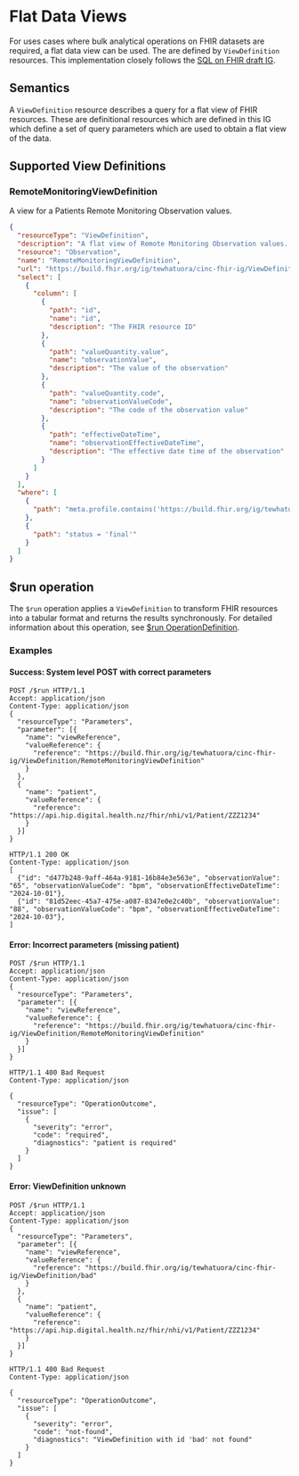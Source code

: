 # Flat Data Views

For uses cases where bulk analytical operations on FHIR datasets are required, a flat data view can be used. The are defined by `ViewDefinition` resources. This implementation closely follows the [SQL on FHIR draft IG](https://build.fhir.org/ig/FHIR/sql-on-fhir-v2/index.html).

## Semantics

A `ViewDefinition` resource describes a query for a flat view of FHIR resources. These are definitional resources which are defined in this IG which define a set of query parameters which are used to obtain a flat view of the data.

## Supported View Definitions

### RemoteMonitoringViewDefinition
A view for a Patients Remote Monitoring Observation values.

```json
{
  "resourceType": "ViewDefinition",
  "description": "A flat view of Remote Monitoring Observation values. This view is designed to aggregate data for analytical purposes, particularly for remote monitoring of patients.",
  "resource": "Observation",
  "name": "RemoteMonitoringViewDefinition",
  "url": "https://build.fhir.org/ig/tewhatuora/cinc-fhir-ig/ViewDefinition/RemoteMonitoringViewDefinition",
  "select": [
    {
      "column": [
        {
          "path": "id",
          "name": "id",
          "description": "The FHIR resource ID"
        },
        {
          "path": "valueQuantity.value",
          "name": "observationValue",
          "description": "The value of the observation"
        },
        {
          "path": "valueQuantity.code",
          "name": "observationValueCode",
          "description": "The code of the observation value"
        },
        {
          "path": "effectiveDateTime",
          "name": "observationEffectiveDateTime",
          "description": "The effective date time of the observation"
        }
      ]
    }
  ],
  "where": [
    {
      "path": "meta.profile.contains('https://build.fhir.org/ig/tewhatuora/cinc-fhir-ig/StructureDefinition/RemoteMonitoringObservation')"
    },
    {
      "path": "status = 'final'"
    }
  ]
}

```

## $run operation

The `$run` operation applies a `ViewDefinition` to transform FHIR resources into a tabular format and returns the results synchronously. For detailed information about this operation, see [$run OperationDefinition](./OperationDefinition-OperationDefinition-run.html).

### Examples

#### Success: System level POST with correct parameters

```http
POST /$run HTTP/1.1
Accept: application/json
Content-Type: application/json
{
  "resourceType": "Parameters",
  "parameter": [{
    "name": "viewReference",
    "valueReference": {
      "reference": "https://build.fhir.org/ig/tewhatuora/cinc-fhir-ig/ViewDefinition/RemoteMonitoringViewDefinition"
    }
  },
  {
    "name": "patient",
    "valueReference": {
      "reference": "https://api.hip.digital.health.nz/fhir/nhi/v1/Patient/ZZZ1234"
    }
  }]
}
```

```http
HTTP/1.1 200 OK
Content-Type: application/json
[
  {"id": "d477b248-9aff-464a-9181-16b84e3e563e", "observationValue": "65", "observationValueCode": "bpm", "observationEffectiveDateTime": "2024-10-01"},
  {"id": "81d52eec-45a7-475e-a087-8347e0e2c40b", "observationValue": "88", "observationValueCode": "bpm", "observationEffectiveDateTime": "2024-10-03"},
]
```

#### Error: Incorrect parameters (missing patient)

```http
POST /$run HTTP/1.1
Accept: application/json
Content-Type: application/json
{
  "resourceType": "Parameters",
  "parameter": [{
    "name": "viewReference",
    "valueReference": {
      "reference": "https://build.fhir.org/ig/tewhatuora/cinc-fhir-ig/ViewDefinition/RemoteMonitoringViewDefinition"
    }
  }]
}
```

```http
HTTP/1.1 400 Bad Request
Content-Type: application/json

{
  "resourceType": "OperationOutcome",
  "issue": [
    {
      "severity": "error",
      "code": "required",
      "diagnostics": "patient is required"
    }
  ]
}
```

#### Error: ViewDefinition unknown

```http
POST /$run HTTP/1.1
Accept: application/json
Content-Type: application/json
{
  "resourceType": "Parameters",
  "parameter": [{
    "name": "viewReference",
    "valueReference": {
      "reference": "https://build.fhir.org/ig/tewhatuora/cinc-fhir-ig/ViewDefinition/bad"
    }
  },
  {
    "name": "patient",
    "valueReference": {
      "reference": "https://api.hip.digital.health.nz/fhir/nhi/v1/Patient/ZZZ1234"
    }
  }]
}
```

```http
HTTP/1.1 400 Bad Request
Content-Type: application/json

{
  "resourceType": "OperationOutcome",
  "issue": [
    {
      "severity": "error",
      "code": "not-found",
      "diagnostics": "ViewDefinition with id 'bad' not found"
    }
  ]
}
```

